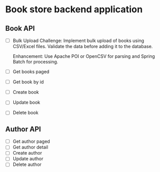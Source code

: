 # Book store backend application

## Book API

- [ ] Bulk Upload
  Challenge: Implement bulk upload of books using CSV/Excel files. Validate the data before adding it to the database.

  Enhancement: Use Apache POI or OpenCSV for parsing and Spring Batch for processing.


- [ ] Get books paged 
- [ ] Get book by id
- [ ] Create book
- [ ] Update book
- [ ] Delete book

## Author API

- [ ] Get author paged
- [ ] Get author detail
- [ ] Create author
- [ ] Update author
- [ ] Delete author